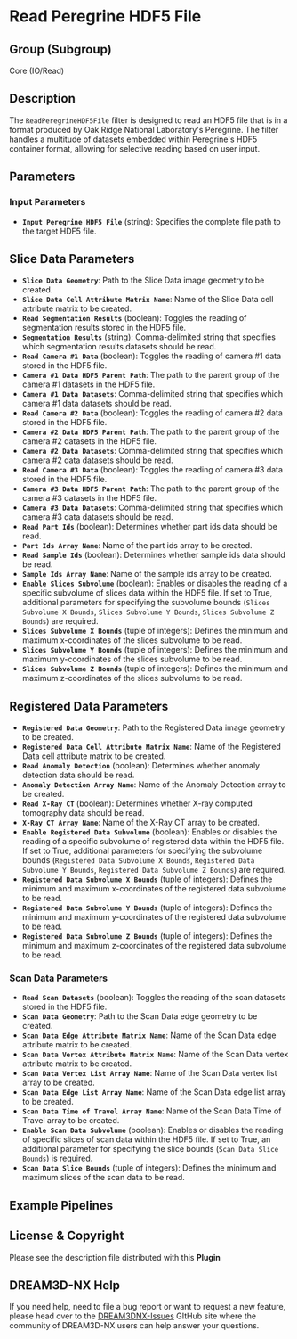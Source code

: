 # Read Peregrine HDF5 File

## Group (Subgroup)
Core (IO/Read)

## Description
The `ReadPeregrineHDF5File` filter is designed to read an HDF5 file that is in a format produced by Oak Ridge National Laboratory's Peregrine. The filter handles a multitude of datasets embedded within Peregrine's HDF5 container format, allowing for selective reading based on user input.

## Parameters

### Input Parameters
- **`Input Peregrine HDF5 File`** (string): Specifies the complete file path to the target HDF5 file.

## Slice Data Parameters
- **`Slice Data Geometry`**: Path to the Slice Data image geometry to be created.
- **`Slice Data Cell Attribute Matrix Name`**: Name of the Slice Data cell attribute matrix to be created.
- **`Read Segmentation Results`** (boolean): Toggles the reading of segmentation results stored in the HDF5 file.
- **`Segmentation Results`** (string): Comma-delimited string that specifies which segmentation results datasets should be read.
- **`Read Camera #1 Data`** (boolean): Toggles the reading of camera #1 data stored in the HDF5 file.
- **`Camera #1 Data HDF5 Parent Path`**: The path to the parent group of the camera #1 datasets in the HDF5 file.
- **`Camera #1 Data Datasets`**: Comma-delimited string that specifies which camera #1 data datasets should be read.
- **`Read Camera #2 Data`** (boolean): Toggles the reading of camera #2 data stored in the HDF5 file.
- **`Camera #2 Data HDF5 Parent Path`**: The path to the parent group of the camera #2 datasets in the HDF5 file.
- **`Camera #2 Data Datasets`**: Comma-delimited string that specifies which camera #2 data datasets should be read.
- **`Read Camera #3 Data`** (boolean): Toggles the reading of camera #3 data stored in the HDF5 file.
- **`Camera #3 Data HDF5 Parent Path`**: The path to the parent group of the camera #3 datasets in the HDF5 file.
- **`Camera #3 Data Datasets`**: Comma-delimited string that specifies which camera #3 data datasets should be read.
- **`Read Part Ids`** (boolean): Determines whether part ids data should be read.
- **`Part Ids Array Name`**: Name of the part ids array to be created.
- **`Read Sample Ids`** (boolean): Determines whether sample ids data should be read.
- **`Sample Ids Array Name`**: Name of the sample ids array to be created.
- **`Enable Slices Subvolume`** (boolean): Enables or disables the reading of a specific subvolume of slices data within the HDF5 file. If set to True, additional parameters for specifying the subvolume bounds (`Slices Subvolume X Bounds`, `Slices Subvolume Y Bounds`, `Slices Subvolume Z Bounds`) are required.
- **`Slices Subvolume X Bounds`** (tuple of integers): Defines the minimum and maximum x-coordinates of the slices subvolume to be read.
- **`Slices Subvolume Y Bounds`** (tuple of integers): Defines the minimum and maximum y-coordinates of the slices subvolume to be read.
- **`Slices Subvolume Z Bounds`** (tuple of integers): Defines the minimum and maximum z-coordinates of the slices subvolume to be read.

## Registered Data Parameters
- **`Registered Data Geometry`**: Path to the Registered Data image geometry to be created.
- **`Registered Data Cell Attribute Matrix Name`**: Name of the Registered Data cell attribute matrix to be created.
- **`Read Anomaly Detection`** (boolean): Determines whether anomaly detection data should be read.
- **`Anomaly Detection Array Name`**: Name of the Anomaly Detection array to be created.
- **`Read X-Ray CT`** (boolean): Determines whether X-ray computed tomography data should be read.
- **`X-Ray CT Array Name`**: Name of the X-Ray CT array to be created.
- **`Enable Registered Data Subvolume`** (boolean): Enables or disables the reading of a specific subvolume of registered data within the HDF5 file. If set to True, additional parameters for specifying the subvolume bounds (`Registered Data Subvolume X Bounds`, `Registered Data Subvolume Y Bounds`, `Registered Data Subvolume Z Bounds`) are required.
- **`Registered Data Subvolume X Bounds`** (tuple of integers): Defines the minimum and maximum x-coordinates of the registered data subvolume to be read.
- **`Registered Data Subvolume Y Bounds`** (tuple of integers): Defines the minimum and maximum y-coordinates of the registered data subvolume to be read.
- **`Registered Data Subvolume Z Bounds`** (tuple of integers): Defines the minimum and maximum z-coordinates of the registered data subvolume to be read.

### Scan Data Parameters
- **`Read Scan Datasets`** (boolean): Toggles the reading of the scan datasets stored in the HDF5 file.
- **`Scan Data Geometry`**: Path to the Scan Data edge geometry to be created.
- **`Scan Data Edge Attribute Matrix Name`**: Name of the Scan Data edge attribute matrix to be created.
- **`Scan Data Vertex Attribute Matrix Name`**: Name of the Scan Data vertex attribute matrix to be created.
- **`Scan Data Vertex List Array Name`**: Name of the Scan Data vertex list array to be created.
- **`Scan Data Edge List Array Name`**: Name of the Scan Data edge list array to be created.
- **`Scan Data Time of Travel Array Name`**: Name of the Scan Data Time of Travel array to be created.
- **`Enable Scan Data Subvolume`** (boolean): Enables or disables the reading of specific slices of scan data within the HDF5 file. If set to True, an additional parameter for specifying the slice bounds (`Scan Data Slice Bounds`) is required.
- **`Scan Data Slice Bounds`** (tuple of integers): Defines the minimum and maximum slices of the scan data to be read.

## Example Pipelines

## License & Copyright

Please see the description file distributed with this **Plugin**

## DREAM3D-NX Help

If you need help, need to file a bug report or want to request a new feature, please head over to the [DREAM3DNX-Issues](https://github.com/BlueQuartzSoftware/DREAM3DNX-Issues) GItHub site where the community of DREAM3D-NX users can help answer your questions.
